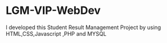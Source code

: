 # LGM-VIP-WebDev
I developed this Student Result Management Project by using HTML,CSS,Javascript ,PHP and MYSQL
